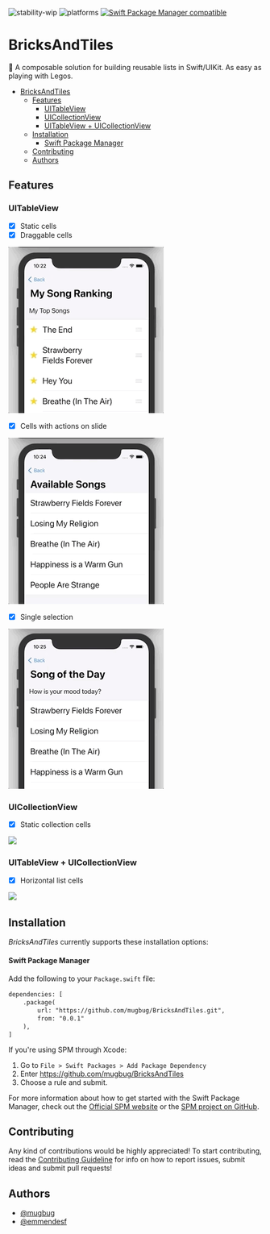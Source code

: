 ![stability-wip](https://img.shields.io/badge/stability-work_in_progress-lightgrey.svg) ![platforms](https://img.shields.io/badge/platforms-iOS-333333.svg) [![Swift Package Manager compatible](https://img.shields.io/badge/Swift%20Package%20Manager-compatible-brightgreen.svg)](https://github.com/apple/swift-package-manager)

# BricksAndTiles

🧱 A composable solution for building reusable lists in Swift/UIKit. As easy as playing with Legos.

- [BricksAndTiles](#bricksandtiles)
  - [Features](#features)
    - [UITableView](#uitableview)
    - [UICollectionView](#uicollectionview)
    - [UITableView + UICollectionView](#uitableview--uicollectionview)
  - [Installation](#installation)
      - [Swift Package Manager](#swift-package-manager)
  - [Contributing](#contributing)
  - [Authors](#authors)

## Features
### UITableView
- [x] Static cells
- [x] Draggable cells

![](demoAssets/draggable.gif)

- [x] Cells with actions on slide

![](demoAssets/slide_actions.gif)

- [x] Single selection

![](demoAssets/selectable.gif)

### UICollectionView
- [x] Static collection cells

![](demoAssets/collection.gif)

### UITableView + UICollectionView
- [x] Horizontal list cells

![](demoAssets/horizontal_sliders.gif)

## Installation

_BricksAndTiles_ currently supports these installation options:

#### Swift Package Manager

Add the following to your `Package.swift` file:

```
dependencies: [
    .package(
        url: "https://github.com/mugbug/BricksAndTiles.git", 
        from: "0.0.1"
    ),
]
```

If you're using SPM through Xcode:

1. Go to `File > Swift Packages > Add Package Dependency` 
2. Enter https://github.com/mugbug/BricksAndTiles
3. Choose a rule and submit.

For more information about how to get started with the Swift Package Manager, check out the [Official SPM website](https://swift.org/package-manager/) or the [SPM project on GitHub](https://github.com/apple/swift-package-manager).

## Contributing

Any kind of contributions would be highly appreciated! To start contributing, read the [Contributing Guideline](https://github.com/mugbug/BricksAndTiles/blob/master/CONTRIBUTING.md) for info on how to report issues, submit ideas and submit pull requests!

## Authors

- [@mugbug](https://github.com/mugbug)
- [@emmendesf](https://github.com/emmendesf)
